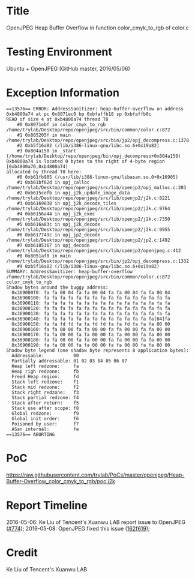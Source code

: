 # Title
OpenJPEG Heap Buffer Overflow in function color_cmyk_to_rgb of color.c

# Testing Environment
Ubuntu + OpenJPEG (GitHub master, 2016/05/06)

# Exception Information
```
==13576== ERROR: AddressSanitizer: heap-buffer-overflow on address 0xb4800a74 at pc 0x8071ec0 bp 0xbfaffb18 sp 0xbfaffb0c
READ of size 4 at 0xb4800a74 thread T0
    #0 0x8071ebf in color_cmyk_to_rgb /home/trylab/Desktop/repo/openjpeg/src/bin/common/color.c:872
    #1 0x805205f in main /home/trylab/Desktop/repo/openjpeg/src/bin/jp2/opj_decompress.c:1378
    #2 0xb5f16a82 (/lib/i386-linux-gnu/libc.so.6+0x19a82)
    #3 0x804a150 in _start (/home/trylab/Desktop/repo/openjpeg/bin/opj_decompress+0x804a150)
0xb4800a74 is located 0 bytes to the right of 4-byte region [0xb4800a70,0xb4800a74)
allocated by thread T0 here:
    #0 0xb61fb905 (/usr/lib/i386-linux-gnu/libasan.so.0+0x16905)
    #1 0xb61bf62d in opj_calloc /home/trylab/Desktop/repo/openjpeg/src/lib/openjp2/opj_malloc.c:203
    #2 0xb615cefb in opj_j2k_update_image_data /home/trylab/Desktop/repo/openjpeg/src/lib/openjp2/j2k.c:8221
    #3 0xb6169838 in opj_j2k_decode_tiles /home/trylab/Desktop/repo/openjpeg/src/lib/openjp2/j2k.c:9764
    #4 0xb6156a44 in opj_j2k_exec /home/trylab/Desktop/repo/openjpeg/src/lib/openjp2/j2k.c:7350
    #5 0xb616a83c in opj_j2k_decode /home/trylab/Desktop/repo/openjpeg/src/lib/openjp2/j2k.c:9955
    #6 0xb617749c in opj_jp2_decode /home/trylab/Desktop/repo/openjpeg/src/lib/openjp2/jp2.c:1492
    #7 0xb6185367 in opj_decode /home/trylab/Desktop/repo/openjpeg/src/lib/openjp2/openjpeg.c:412
    #8 0x8051af8 in main /home/trylab/Desktop/repo/openjpeg/src/bin/jp2/opj_decompress.c:1332
    #9 0xb5f16a82 (/lib/i386-linux-gnu/libc.so.6+0x19a82)
SUMMARY: AddressSanitizer: heap-buffer-overflow /home/trylab/Desktop/repo/openjpeg/src/bin/common/color.c:872 color_cmyk_to_rgb
Shadow bytes around the buggy address:
  0x369000f0: fa fa 00 04 fa fa 00 04 fa fa 00 04 fa fa 00 04
  0x36900100: fa fa fa fa fa fa fa fa fa fa fa fa fa fa fa fa
  0x36900110: fa fa fa fa fa fa fa fa fa fa fa fa fa fa fa fa
  0x36900120: fa fa fa fa fa fa fa fa fa fa fa fa fa fa fa fa
  0x36900130: fa fa fa fa fa fa fa fa fa fa fa fa fa fa fa fa
=>0x36900140: fa fa fa fa fa fa fa fa fa fa fa fa fa fa[04]fa
  0x36900150: fa fa fd fd fa fa fd fd fa fa fd fa fa fa 00 00
  0x36900160: fa fa 00 00 fa fa 00 00 fa fa 00 00 fa fa 00 00
  0x36900170: fa fa 00 00 fa fa 00 00 fa fa 00 00 fa fa 00 00
  0x36900180: fa fa 00 00 fa fa 00 00 fa fa 00 00 fa fa 00 00
  0x36900190: fa fa 00 00 fa fa 00 00 fa fa 00 00 fa fa 00 00
Shadow byte legend (one shadow byte represents 8 application bytes):
  Addressable:           00
  Partially addressable: 01 02 03 04 05 06 07 
  Heap left redzone:     fa
  Heap righ redzone:     fb
  Freed Heap region:     fd
  Stack left redzone:    f1
  Stack mid redzone:     f2
  Stack right redzone:   f3
  Stack partial redzone: f4
  Stack after return:    f5
  Stack use after scope: f8
  Global redzone:        f9
  Global init order:     f6
  Poisoned by user:      f7
  ASan internal:         fe
==13576== ABORTING
```

# PoC
https://raw.githubusercontent.com/trylab/PoCs/master/openjpeg/Heap-Buffer-Overflow_color_cmyk_to_rgb/poc.j2k

# Report Timeline
2016-05-06: Ke Liu of Tencent's Xuanwu LAB report issue to OpenJPEG ([#774](https://github.com/uclouvain/openjpeg/issues/774));
2016-05-08: OpenJPEG fixed this issue ([162f619](https://github.com/uclouvain/openjpeg/commit/162f6199c0cd3ec1c6c6dc65e41b2faab92b2d91));

# Credit
Ke Liu of Tencent's Xuanwu LAB


